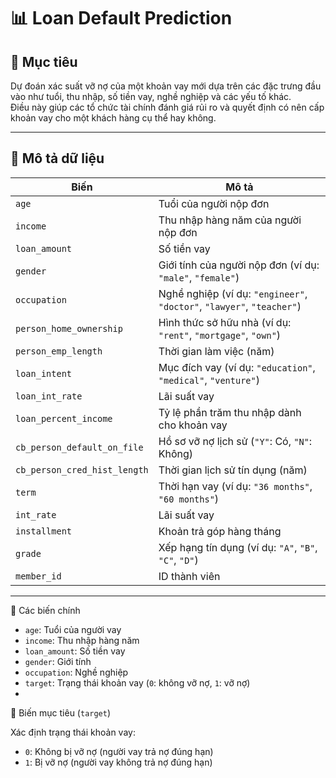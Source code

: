 # 📊 Loan Default Prediction

## 🎯 Mục tiêu
Dự đoán xác suất vỡ nợ của một khoản vay mới dựa trên các đặc trưng đầu vào như tuổi, thu nhập, số tiền vay, nghề nghiệp và các yếu tố khác.  
Điều này giúp các tổ chức tài chính đánh giá rủi ro và quyết định có nên cấp khoản vay cho một khách hàng cụ thể hay không.

---

## 📁 Mô tả dữ liệu

| Biến | Mô tả |
|------|-------|
| `age` | Tuổi của người nộp đơn |
| `income` | Thu nhập hàng năm của người nộp đơn |
| `loan_amount` | Số tiền vay |
| `gender` | Giới tính của người nộp đơn (ví dụ: `"male"`, `"female"`) |
| `occupation` | Nghề nghiệp (ví dụ: `"engineer"`, `"doctor"`, `"lawyer"`, `"teacher"`) |
| `person_home_ownership` | Hình thức sở hữu nhà (ví dụ: `"rent"`, `"mortgage"`, `"own"`) |
| `person_emp_length` | Thời gian làm việc (năm) |
| `loan_intent` | Mục đích vay (ví dụ: `"education"`, `"medical"`, `"venture"`) |
| `loan_int_rate` | Lãi suất vay |
| `loan_percent_income` | Tỷ lệ phần trăm thu nhập dành cho khoản vay |
| `cb_person_default_on_file` | Hồ sơ vỡ nợ lịch sử (`"Y"`: Có, `"N"`: Không) |
| `cb_person_cred_hist_length` | Thời gian lịch sử tín dụng (năm) |
| `term` | Thời hạn vay (ví dụ: `"36 months"`, `"60 months"`) |
| `int_rate` | Lãi suất vay |
| `installment` | Khoản trả góp hàng tháng |
| `grade` | Xếp hạng tín dụng (ví dụ: `"A"`, `"B"`, `"C"`, `"D"`) |
| `member_id` | ID thành viên |

---

🔑 Các biến chính
- `age`: Tuổi của người vay  
- `income`: Thu nhập hàng năm  
- `loan_amount`: Số tiền vay  
- `gender`: Giới tính  
- `occupation`: Nghề nghiệp  
- `target`: Trạng thái khoản vay (`0`: không vỡ nợ, `1`: vỡ nợ)
- 

🎯 Biến mục tiêu (`target`)

Xác định trạng thái khoản vay:

- `0`: Không bị vỡ nợ (người vay trả nợ đúng hạn)  
- `1`: Bị vỡ nợ (người vay không trả nợ đúng hạn)




